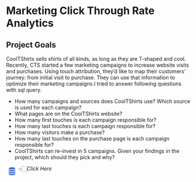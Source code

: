 
# Marketing Click Through Rate Analytics


   ## Project Goals
   CoolTShirts sells shirts of all kinds, as long as they are T-shaped and cool. Recently, CTS started a few marketing campaigns to increase website visits and purchases. Using touch attribution, they’d like to map their customers’ journey: from initial visit to purchase. They can use that information to optimize their marketing campaigns.I tried to answer following questions with sql query.
   
   - How many campaigns and sources does CoolTShirts use? Which source is used for each campaign?
   - What pages are on the CoolTShirts website?
   - How many first touches is each campaign responsible for?
   - How many last touches is each campaign responsible for?
   - How many visitors make a purchase?
   - How many last touches on the purchase page is each campaign responsible for?
   - CoolTShirts can re-invest in 5 campaigns. Given your findings in the project, which should they pick and why? 
   
   
   👈🏻*Click Here* [<img align="left" alt="SQL" width="32px" src="https://raw.githubusercontent.com/github/explore/80688e429a7d4ef2fca1e82350fe8e3517d3494d/topics/sql/sql.png" />](https://github.com/Emon-ProCoder7/sql-Command-Repository/blob/master/02.%20Marketing%20Click%20Through%20Rate%20Analytics.sql)

